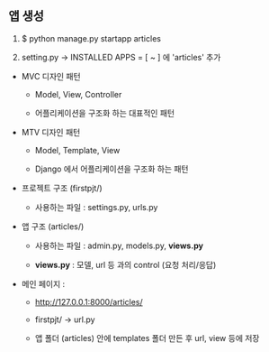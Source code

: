 ## 앱 생성

  1. $ python manage.py startapp articles

  2. setting.py -> INSTALLED APPS = [ ~ ] 에 'articles' 추가

- MVC 디자인 패턴

  - Model, View, Controller

  - 어플리케이션을 구조화 하는 대표적인 패턴

- MTV 디자인 패턴

  - Model, Template, View

  - Django 에서 어플리케이션을 구조화 하는 패턴

- 프로젝트 구조 (firstpjt/)

  - 사용하는 파일 : settings.py, urls.py

- 앱 구조 (articles/)

  - 사용하는 파일 : admin.py, models.py, **views.py** 

  - **views.py** : 모델, url 등 과의 control (요청 처리/응답)

- 메인 페이지 :

  - http://127.0.0.1:8000/articles/

  - firstpjt/ -> url.py

  - 앱 폴더 (articles) 안에 templates 폴더 만든 후 url, view 등에 저장 